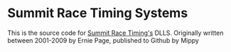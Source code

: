 # Summit Race Timing Systems
This is the source code for [Summit Race Timing's](https://summittiming.com) DLLS.
Originally written between 2001-2009 by Ernie Page, published to Github by Mippy
